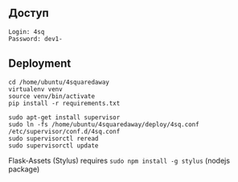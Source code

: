 ## Доступ

    Login: 4sq
    Password: dev1-


## Deployment

    cd /home/ubuntu/4squaredaway
    virtualenv venv
    source venv/bin/activate
    pip install -r requirements.txt

    sudo apt-get install supervisor
    sudo ln -fs /home/ubuntu/4squaredaway/deploy/4sq.conf /etc/supervisor/conf.d/4sq.conf
    sudo supervisorctl reread
    sudo supervisorctl update

Flask-Assets (Stylus) requires `sudo npm install -g stylus` (nodejs package)
